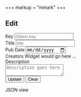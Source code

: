 +++
markup = "mmark"
+++


## Edit


<section>
<div id="object-edit">
<form id="edit-object">
    <div>
        <label>Key</label>
        <input name="key" type="text" value="" placeholder="Object key">
    </div>
    <div>
        <label>Title</label>
        <input name="title" type="text" value="" placeholder="title">
    </div>
    <div>
        <label>Pub Date</label>
        <input name="pubDate" type="date" value="" placeholder="pubDate">
    </div>
    <div>
        Creators Widget would go here ...
    </div>
    <div>
        <label>Description</label><br />
        <textarea name="description" placeholder="description goes here"></textarea>
    </div>
    <div>
        <input type="submit" value="Update"> 
        <input type="reset" value="Clear">
    </div>
</form>
</div>
<p>
<a id="object-json-view">JSON view</a><p>
</section>

<!-- START: Edit Object Form -->

<script src="/scripts/CL.js"></script>

<script src="/scripts/andor.js"></script>

<script>
(function (window, document) {
   "use strict";
    var 
        elem = document.getElementById("object-edit"),
        anchor = document.getElementById("object-json-view"),
        u = new URL(window.location.href),
        c_name = AndOr.getCollectionName(u.pathname),
        objectID = u.searchParams.get("key");

    if (objectID !== null && anchor !== undefined) {
        anchor.setAttribute("href", `/${c_name}/read/${objectID}`)
    } else {
        anchor.setAttribute("href", `/${c_name}/create/${objectID}`)
        anchor.innerHTML = "No object id specified, view List";
    }
    if (obejctID !== null && elem !== undefined) {
        Andor.editObject(elem, objectID);
    }
}(window, document));
</script>

<!--   END: Edit Object Form -->

